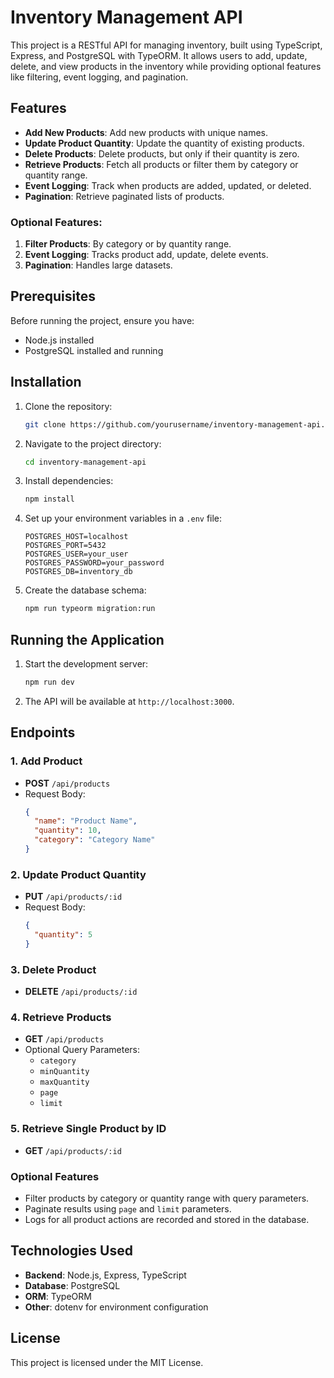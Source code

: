 # Inventory Management API

This project is a RESTful API for managing inventory, built using TypeScript, Express, and PostgreSQL with TypeORM. It allows users to add, update, delete, and view products in the inventory while providing optional features like filtering, event logging, and pagination.

## Features
- **Add New Products**: Add new products with unique names.
- **Update Product Quantity**: Update the quantity of existing products.
- **Delete Products**: Delete products, but only if their quantity is zero.
- **Retrieve Products**: Fetch all products or filter them by category or quantity range.
- **Event Logging**: Track when products are added, updated, or deleted.
- **Pagination**: Retrieve paginated lists of products.

### Optional Features:
1. **Filter Products**: By category or by quantity range.
2. **Event Logging**: Tracks product add, update, delete events.
3. **Pagination**: Handles large datasets.

## Prerequisites
Before running the project, ensure you have:
- Node.js installed
- PostgreSQL installed and running

## Installation

1. Clone the repository:
   ```bash
   git clone https://github.com/yourusername/inventory-management-api.git
   ```

2. Navigate to the project directory:
   ```bash
   cd inventory-management-api
   ```

3. Install dependencies:
   ```bash
   npm install
   ```

4. Set up your environment variables in a `.env` file:
   ```
   POSTGRES_HOST=localhost
   POSTGRES_PORT=5432
   POSTGRES_USER=your_user
   POSTGRES_PASSWORD=your_password
   POSTGRES_DB=inventory_db
   ```

5. Create the database schema:
   ```bash
   npm run typeorm migration:run
   ```

## Running the Application

1. Start the development server:
   ```bash
   npm run dev
   ```

2. The API will be available at `http://localhost:3000`.

## Endpoints

### 1. **Add Product**
   - **POST** `/api/products`
   - Request Body:
     ```json
     {
       "name": "Product Name",
       "quantity": 10,
       "category": "Category Name"
     }
     ```

### 2. **Update Product Quantity**
   - **PUT** `/api/products/:id`
   - Request Body:
     ```json
     {
       "quantity": 5
     }
     ```

### 3. **Delete Product**
   - **DELETE** `/api/products/:id`

### 4. **Retrieve Products**
   - **GET** `/api/products`
   - Optional Query Parameters:
     - `category`
     - `minQuantity`
     - `maxQuantity`
     - `page`
     - `limit`

### 5. **Retrieve Single Product by ID**
   - **GET** `/api/products/:id`

### Optional Features
- Filter products by category or quantity range with query parameters.
- Paginate results using `page` and `limit` parameters.
- Logs for all product actions are recorded and stored in the database.

## Technologies Used
- **Backend**: Node.js, Express, TypeScript
- **Database**: PostgreSQL
- **ORM**: TypeORM
- **Other**: dotenv for environment configuration

## License
This project is licensed under the MIT License.
